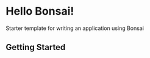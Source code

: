 # Hello Bonsai!

Starter template for writing an application using Bonsai

## Getting Started


<!--
TODO
* Ensure Docker images gets open-sourced.
* Include a docker-compose.yml file to run Bonsai local.
* Finish a set of contract functional tests that integrate with the guest and a Mock proxy.
* Get the Bonsai contracts open-sourced and import IBonsaiProxy from them.
* Folks need to install ganache via `npm install -g ganache` to run tests.
* Build a cli that can:
    * Deploy the contract to Ethereum and ELF to Bonsai.
    * Poke the HelloBonsai contract to prove its working.
-->
